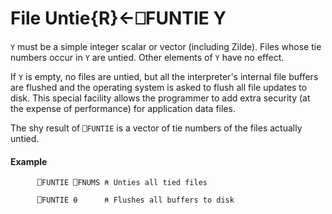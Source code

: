 




<h1 class="heading"><span class="name">File Untie</span><span class="command">{R}←⎕FUNTIE Y</span></h1>

`Y` must be a simple integer scalar or vector (including Zilde).  Files whose tie numbers occur in `Y` are untied.  Other elements of `Y` have no effect.


If `Y` is empty, no files are untied, but all the interpreter's internal file buffers are flushed and the operating system is asked to flush all file updates  to disk.  This special facility allows the programmer to add extra security (at the expense of performance) for application data files.


The shy result of `⎕FUNTIE` is a vector of tie numbers of the files actually untied.

#### Example
```apl
      ⎕FUNTIE ⎕FNUMS ⍝ Unties all tied files
 
      ⎕FUNTIE ⍬      ⍝ Flushes all buffers to disk
```




